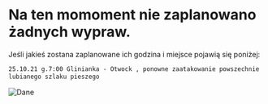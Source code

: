 # Na ten momoment nie zaplanowano żadnych wypraw.


Jeśli jakieś zostana zaplanowane ich godzina i miejsce pojawią się poniżej:

```markdown
25.10.21 g.7:00 Glinianka - Otwock , ponowne zaatakowanie powszechnie 
lubianego szlaku pieszego
```

<img alt="Dane" src="https://kfaryn.github.io/strona/img/onie.png" align="center" />


